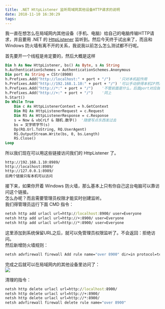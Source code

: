 ```yaml
---
title: .NET HttpListener 监听局域网其他设备HTTP请求的说明
date: 2018-11-10 16:30:29
tags:
---
```


我一直在想怎么在局域网内其他设备（手机、电脑）给自己的电脑传输HTTP请求，并且要用 .NET 的 [HttpListener](https://docs.microsoft.com/zh-cn/dotnet/api/system.net.httplistener?redirectedfrom=MSDN&view=netframework-4.7.2) 监听到。然后今天终于试出来了，而且和 Windows 防火墙有离不开的关系，我说我以前怎么怎么测试都不行呢。 

首先要开一个线程是肯定要的，然后大概是这样

```vb
Dim h As New HttpListener, bs() As Byte, s As String
h.AuthenticationSchemes = AuthenticationSchemes.Anonymous
Dim port As String = CStr(8900)
h.Prefixes.Add("http://localhost:" + port + "/")    '只对本机起作用
h.Prefixes.Add("http://192.168.1.10:" + port + "/") '可以手动获得本机IP然后作为符串填在这里
h.Prefixes.Add("http://*:" + port + "/")    '不管前面是什么，后面port对应就会监到
h.Prefixes.Add("http://+:" + port + "/")    '同上
h.Start()
Do While True
    Dim c As HttpListenerContext = h.GetContext
    Dim RQ As HttpListenerRequest = c.Request
    Dim RS As HttpListenerResponse = c.Response
    s = Now & vbCrLf & 随机.数字()  '随便写点东西发过去
    bs = 文字转字节(s)
    Dp(RQ.Url.ToString, RQ.UserAgent)
    RS.OutputStream.Write(bs, 0, bs.Length)
    RS.Close()
Loop
```

所以我们现在可以用这些链接访问我们的 HttpListener 了。

```
http://192.168.1.10:8989/
http://localhost:8989/
http://127.0.0.1:8989/
后两个链接只有本机可以访问
```

接下来，如果你开着 Windows 防火墙，那么基本上只有你自己这台电脑可以靠访问这个链接。  
怎么办呢？而且需要管理员权限才能实时创建监听。  
我们得管理员运行下面 CMD 指令：

```cmd
netsh http add urlacl url=http://localhost:8900/ user=Everyone
netsh http add urlacl url=http://+:8900/ user=Everyone
netsh http add urlacl url=http://*:8900/ user=Everyone
```

这里添加到系统保留URL之后，就可以免管理员权限监听了。不会返回：拒绝访问。  
然后新增防火墙规则：

```cmd
netsh advfirewall firewall Add rule name="over 8900" dir=in protocol=tcp localport=8900 action=allow
```



完成之后就可以在局域网内的其他设备里访问了：  
![](https://s1.ax1x.com/2018/11/10/iqCtxI.png)  

清理的指令：

```cmd
netsh http delete urlacl url=http://localhost:8900/
netsh http delete urlacl url=http://+:8900/
netsh http delete urlacl url=http://*:8900/
netsh advfirewall firewall delete rule name="over 8900"
```
